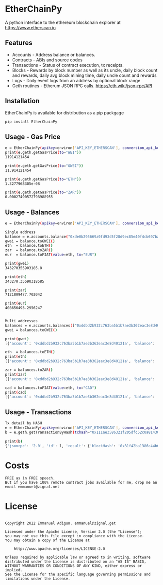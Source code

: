 # EtherChainPy
A python interface to the ethereum blockchain explorer at https://www.etherscan.io

## Features
- Accounts - Address balance or balances.
- Contracts - ABIs and source codes
- Transactions - Status of contract execution, tx receipts.
- Blocks - Rewards by block number as well as its uncle, daily block count and rewards, daily avg block mining time, daily uncle count and rewards 
- Logs - Daily event logs from an address by optional block range
- Geth routines - Etherum JSON RPC calls. https://eth.wiki/json-rpc/API

## Installation
EtherChainPy is available for distribution as a pip packgage
```sh
pip install EtherChainPy
```

## Usage - Gas Price
```sh
e = EtherChainPy(apikey=environ['API_KEY_ETHERSCAN'], conversion_api_key=<from min-cryptocompare>)
print(e.geth.getGasPrice(to="WEI"))
11914121454

print(e.geth.getGasPrice(to="GWEI"))
11.914121454

print(e.geth.getGasPrice(to="ETH"))
1.3277968305e-08

print(e.geth.getGasPrice(to="ZAR"))
0.00027490572798988955
```

## Usage - Balances
```sh
e = EtherChainPy(apikey=environ['API_KEY_ETHERSCAN'], conversion_api_key=<from min-cryptocompare>)

Single address
balance = e.accounts.balance("0xde0b295669a9fd93d5f28d9ec85e40f4cb697bae","latest")
gwei = balance.toGWEI()
eth  = balance.toETH()
zar  = balance.toZAR()
eur  = balance.toFIAT(value=eth, to="EUR")

print(gwei)
343270355903185.8

print(eth)
343270.35590318585

print(zar)
7121809477.702042

print(eur)
408656493.2956247


Multi addresses
balances = e.accounts.balances(["0xddbd2b932c763ba5b1b7ae3b362eac3e8d40121a","0x63a9975ba31b0b9626b34300f7f627147df1f526"],"latest")
gwei = balances.toGWEI()

print(gwei)
[{'account': '0xddbd2b932c763ba5b1b7ae3b362eac3e8d40121a', 'balance': '40891626854930000000000', 'gwei': 40891626854930.0}, {'account': '0x63a9975ba31b0b9626b34300f7f627147df1f526', 'balance': '332567136222827062478', 'gwei': 332567136222.8271}]

eth  = balances.toETH()
print(eth)
[{'account': '0xddbd2b932c763ba5b1b7ae3b362eac3e8d40121a', 'balance': '40891626854930000000000', 'eth': 40891.62685493}, {'account': '0x63a9975ba31b0b9626b34300f7f627147df1f526', 'balance': '332567136222827062478', 'eth': 332.56713622282706}]

zar = balances.toZAR()
print(zar)
[{'account': '0xddbd2b932c763ba5b1b7ae3b362eac3e8d40121a', 'balance': '40891626854930000000000', 'eth': 40891.62685493, 'ZAR': 848376128.8616214}, {'account': '0x63a9975ba31b0b9626b34300f7f627147df1f526', 'balance': '332567136222827062478', 'eth': 332.56713622282706, 'ZAR': 6899750.421186819}]

cad = balances.toFIAT(value=eth, to="CAD")
print(cad)
[{'account': '0xddbd2b932c763ba5b1b7ae3b362eac3e8d40121a', 'balance': '40891626854930000000000', 'eth': 40891.62685493, 'CAD': 64019113.1715413}, {'account': '0x63a9975ba31b0b9626b34300f7f627147df1f526', 'balance': '332567136222827062478', 'eth': 332.56713622282706, 'CAD': 520660.45712773356}]

```

## Usage - Transactions
```sh
Tx detail by HASH
e = EtherChainPy(apikey=environ['API_KEY_ETHERSCAN'], conversion_api_key=<from min-cryptocompare>)
b = e.geth.getTransactionByHash(txhash="0x111ae3586321f205dfc52c0a8143091973c0c9c9bdd4b3128cdf930dc5633ffc").json()
    
print(b)
{'jsonrpc': '2.0', 'id': 1, 'result': {'blockHash': '0x81f42ba1386c44b651e3a81887e4eede04195a278df5f83c57341b421581174f', 'blockNumber': '0xe708a4', 'from': '0x133050c897614fef58bc351eacd9b8efd9328e51', 'gas': '0x8617', 'gasPrice': '0x4dfa1ca9c', 'maxFeePerGas': '0x52cf9a3e5', 'maxPriorityFeePerGas': '0x59682f00', 'hash': '0x111ae3586321f205dfc52c0a8143091973c0c9c9bdd4b3128cdf930dc5633ffc', 'input': '0xe63d38ed000000000000000000000000000000000000000000000000000000000000004000000000000000000000000000000000000000000000000000000000000000800000000000000000000000000000000000000000000000000000000000000001000000000000000000000000b5b0b88bcc3dbfd0c39d1d35d22ef52890adbf1d0000000000000000000000000000000000000000000000000000000000000001000000000000000000000000000000000000000000000000018de76816d80000', 'nonce': '0x0', 'to': '0xd152f549545093347a162dce210e7293f1452150', 'transactionIndex': '0x125', 'value': '0x18de76816d80000', 'type': '0x2', 'accessList': [], 'chainId': '0x1', 'v': '0x0', 'r': '0x2bd6d496695ba1f79700c95e4c6b326b9c20b3aca97e90d560bf476dd59ad787', 's': '0x5e2eacd9481b6bc44c89cef7039d54df494c4a9ac1c3f35fdbca9bdc4e83afd8'}}

```

# Costs
```
FREE as in FREE speech. 
But if you have 100% remote contract jobs available for me, drop me an email emmanuel@zignal.net
```

# License

```

Copyright 2022 Emmanuel Adigun. emmanuel@zignal.get

Licensed under the Apache License, Version 2.0 (the "License");
you may not use this file except in compliance with the License.
You may obtain a copy of the License at

    http://www.apache.org/licenses/LICENSE-2.0

Unless required by applicable law or agreed to in writing, software
distributed under the License is distributed on an "AS IS" BASIS,
WITHOUT WARRANTIES OR CONDITIONS OF ANY KIND, either express or implied.
See the License for the specific language governing permissions and
limitations under the License.

```


